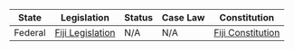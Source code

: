 | State         | Legislation                              | Status                      | Case Law                        | Constitution                         |
|---------------|------------------------------------------|-----------------------------|---------------------------------|-------------------------------------|
| Federal       | [Fiji Legislation](http://www.ag.gov.fj/) | N/A                         | N/A                             | [Fiji Constitution](http://www.parliament.gov.fj/getattachment/4ffc5e17-33e9-42fd-b45f-a695df35f366/2013-Constitution) |